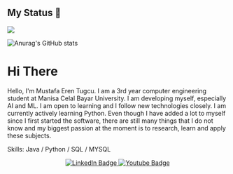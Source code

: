 
## My Status :dizzy:	
![](https://tenor.com/tr/search/mojo-jojo-gifs)


![Anurag's GitHub stats](https://github-readme-stats.vercel.app/api?username=MustafaErenTugcu&show_icons=true&theme=tokyonight)

# Hi There 	 
Hello, I'm Mustafa Eren Tugcu. I am a 3rd year computer engineering student at Manisa Celal Bayar University. I am developing myself, especially AI and ML. I am open to learning and I follow new technologies closely. I am currently actively learning Python. Even though I have added a lot to myself since I first started the software, there are still many things that I do not know and my biggest passion at the moment is to research, learn and apply these subjects.

Skills: Java / Python / SQL / MYSQL 


<div id="badges" align="center">
  <a href="https://www.linkedin.com/in/mustafa-eren-tu%C4%9Fcu-6aa26a252/">
    <img src="https://img.shields.io/badge/LinkedIn-blue?style=for-the-badge&logo=linkedin&logoColor=white" alt="LinkedIn Badge"/>
  </a> 
  
 <a href="https://www.instagram.com/eren__tugcu/">
    <img src="https://img.shields.io/badge/Instagram-purple?style=for-the-badge&logo=instagram&logoColor=white" alt="Youtube Badge"/>
  </a>
